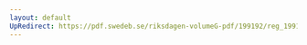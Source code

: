 ```yaml
---
layout: default
UpRedirect: https://pdf.swedeb.se/riksdagen-volumeG-pdf/199192/reg_199192/reg_199192_0469.pdf
---
```


